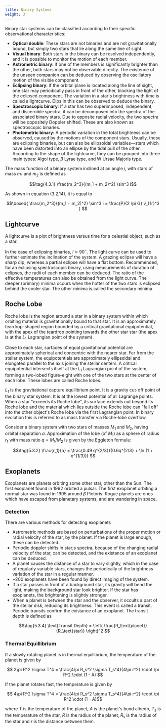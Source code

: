 ```yaml
---
title: Binary Systems
weight: 3
---
```


Binary star systems can be classified according to their specific observational characteristics:

- **Optical double**: These stars are not binaries and are not gravitationally bound, but simply two stars that lie along the same line of sight.
- **Visual binary**: Both stars in the binary can be resolved independently, and it is possible to monitor the motion of each member.
- **Astrometric binary**: If one of the members is significantly brighter than the other, both stars may not be observable directly. The existence of the unseen companion can be deduced by observing the oscillatory motion of the visible component.
- **Eclipsing binary**: If the orbital plane is located along the line of sight, one star may periodically pass in front of the other, blocking the light of the eclipsed component. The variation in a star's brightness with time is called a lightcurve. Dips in this can be observed to deduce the binary.
- **Spectroscopic binary**: If a star has two superimposed, independent, and discernible spectra, it can be decomposed into the spectra of the associated binary stars. Due to opposite radial velocity, the two spectra will be oppositely Doppler shifted. These are also known as spectroscopic binaries.
- **Photometric binary**: A periodic variation in the total brightness can be observed, caused by the motions of the component stars. Usually, these are eclipsing binaries, but can also be ellipsoidal variables—stars which have been distorted into an ellipse by the tidal pull of the other. According to the shape of the lightcurve, they can be grouped into three main types: Algol type, $\beta$ Lyrae type, and W Ursae Majoris type.

The mass function of a binary system inclined at an angle $i$, with stars of mass $m_1$ and $m_2$ is defined as

$$\tag{4.3.1} \frac{m_2^3}{(m_1 + m_2)^2} \sin^3 i$$

As shown in equation (3.2.14), it is equal to

$$\boxed{ \frac{m_2^3}{(m_1 + m_2)^2} \sin^3 i = \frac{P}{2 \pi G} v_{1r}^3 } $$

## Lightcurve

A lightcurve is a plot of brightness versus time for a celestial object, such as a star.

In the case of eclipsing binaries, $i \approx 90^\circ$. The light curve can be used to further estimate the inclination of the system. A grazing eclipse will have a sharp dip, whereas a partial eclipse will have a flat bottom. Recommended, for an eclipsing spectroscopic binary, using measurements of duration of eclipses, the radii of each member can be deduced. The ratio of the effective temperatures can also be obtained from the light curve. The deeper (primary) minima occurs when the hotter of the two stars is eclipsed behind the cooler star. The other minima is called the secondary minima.

## Roche Lobe

Roche lobe is the region around a star in a binary system within which orbiting material is gravitationally bound to that star. It is an approximately teardrop-shaped region bounded by a critical gravitational equipotential, with the apex of the teardrop pointing towards the other star star (the apex is at the $L_1$ Lagrangian point of the system).

Close to each star, surfaces of equal gravitational potential are approximately spherical and concentric with the nearer star. Far from the stellar system, the equipotentials are approximately ellipsoidal and elongated parallel to the axis joining the stellar centers. A critical equipotential intersects itself at the $L_1$ Lagrangian point of the system, forming a two-lobed figure-eight with one of the two stars at the center of each lobe. These lobes are called Roche lobes.

$L_1$ is the gravitational capture equilibrium point. It is a gravity cut-off point of the binary star system. It is at the lowest potential of all Lagrange points. When a star "exceeds its Roche lobe", its surface extends out beyond its Roche lobe and the material which lies outside the Roche lobe can "fall off" into the other object's Roche lobe via the first Lagrangian point. In binary evolution this is referred to as mass transfer via Roche-lobe overflow.

Consider a binary system with two stars of masses $M_1$ and $M_2$, having orbital separation $a$. Approximation of the lobe (of $M_1$) as a sphere of radius $r_1$ with mass ratio $q = M_1 / M_2$ is given by the Eggleton formula:

$$\tag{5.3.2} \frac{r_1}{a} = \frac{0.49 q^{2/3}}{0.6q^{2/3} + \ln (1 + q^{1/3})} $$

## Exoplanets

Exoplanets are planets orbiting some other star, other than the Sun. The first exoplanet found in 1992 orbited a pulsar. The first exoplanet orbiting a normal star was found in 1995 around $\beta$ Pictoris. Rogue planets are ones which have escaped from planetary systems, and are wandering in space.

### Detection

There are various methods for detecting exoplanets

- Astrometric methods are based on perturbations of the proper motion or radial velocity of the star, by the planet. If the planet is large enough, these can be detected.
- Periodic doppler shifts in star;s spectra, because of the changing radial velocity of the star, can be detected, and the existance of an exoplanet can be deduced.
- A planet causes the distance of a star to vary slightly, which in the case of regularly variable stars, changes the periodically of the brightness variation of the star in a regular manner.
- ~200 exoplanets have been found by direct imaging of the system.
- If a star passes in front of a background star, its gravity will bend the light, making the background star look brighter. If the star has exoplanets, the brightening is slightly stronger.
- When a planet is between the star and the observer, it occults a part of the stellar disk, reducing its brightness. This event is called a transit. Periodic transits confirm the existance of an exoplanet. The transit depth is defined as

$$\tag{5.3.4} \text{Transit Depth} = \left( \frac{R_\text{planet}}{R_\text{star}} \right)^2 $$

### Thermal Equillibrium

If a slowly rotating planet is in thermal equillibrium, the temperature of the planet is given by

$$ 2\pi R^2 \sigma T^4 = \frac{4\pi R_s^2 \sigma T_s^4}{4\pi r^2} \cdot \pi R^2 \cdot (1 - A) $$

If the planet rotates fast, the temperature is given by

$$ 4\pi R^2 \sigma T^4 = \frac{4\pi R_s^2 \sigma T_s^4}{4\pi r^2} \cdot \pi R^2 \cdot (1 - A)$$

where $T$ is the temperature of the planet, $A$ is the planet's bond albedo, $T_s$ is the temperature of the star, $R$ is the radius of the planet, $R_s$ is the radius of the star and $r$ is the distance between them.
